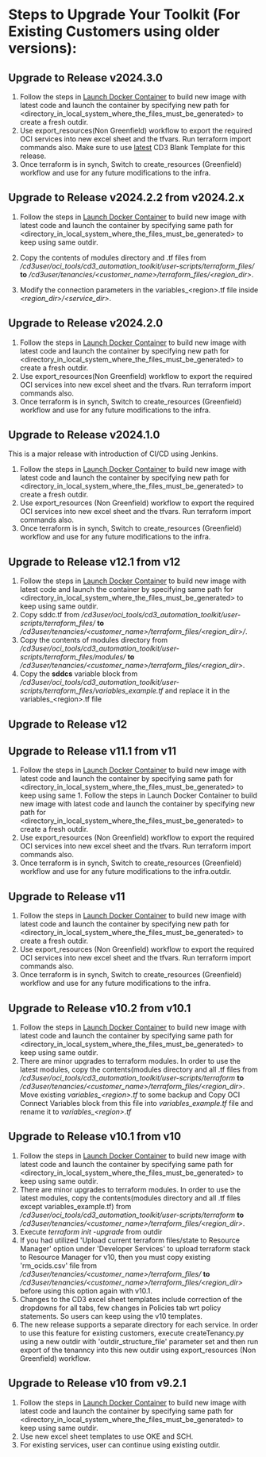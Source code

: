 # Steps to Upgrade Your Toolkit (For Existing Customers using older versions):

## Upgrade to Release v2024.3.0
1. Follow the steps in [Launch Docker Container](launch-container.md) to build new image with latest code and launch the container by specifying new path for <directory_in_local_system_where_the_files_must_be_generated> to create a fresh outdir.
2. Use export_resources(Non Greenfield) workflow to export the required OCI services into new excel sheet and the tfvars. Run terraform import commands also. Make sure to use [latest](https://github.com/oracle-devrel/cd3-automation-toolkit/blob/main/cd3_automation_toolkit/example/CD3-Blank-template.xlsx) CD3 Blank Template for this release.
3. Once terraform is in synch, Switch to create_resources (Greenfield) workflow and use for any future modifications to the infra.


## Upgrade to Release v2024.2.2 from v2024.2.x
1. Follow the steps in [Launch Docker Container](launch-from-local.md) to build new image with latest code and launch the container by specifying same path for <directory_in_local_system_where_the_files_must_be_generated> to keep using same outdir.

2. Copy the contents of modules directory and .tf files from _/cd3user/oci_tools/cd3\_automation\_toolkit/user-scripts/terraform_files/_ <b>to</b> _/cd3user/tenancies/<customer\_name>/terraform\_files/<region_dir\>_.
4. Modify the connection parameters in the variables_<region\>.tf file inside _<region_dir\>/<service_dir\>_.
   

## Upgrade to Release v2024.2.0
1. Follow the steps in [Launch Docker Container](launch-container.md) to build new image with latest code and launch the container by specifying new path for <directory_in_local_system_where_the_files_must_be_generated> to create a fresh outdir.
2. Use export_resources(Non Greenfield) workflow to export the required OCI services into new excel sheet and the tfvars. Run terraform import commands also.
3. Once terraform is in synch, Switch to create_resources (Greenfield) workflow and use for any future modifications to the infra.

## Upgrade to Release v2024.1.0
This is a major release with introduction of CI/CD using Jenkins.

1. Follow the steps in [Launch Docker Container](launch-from-local.md) to build new image with latest code and launch the container by specifying new path for <directory_in_local_system_where_the_files_must_be_generated> to create a fresh outdir.
2. Use export_resources (Non Greenfield) workflow to export the required OCI services into new excel sheet and the tfvars. Run terraform import commands also.
3. Once terraform is in synch, Switch to create_resources (Greenfield) workflow and use for any future modifications to the infra.

## Upgrade to Release v12.1 from v12
1. Follow the steps in [Launch Docker Container](launch-from-local.md) to build new image with latest code and launch the container by specifying same path for <directory_in_local_system_where_the_files_must_be_generated> to keep using same outdir.
2. Copy sddc.tf from _/cd3user/oci_tools/cd3\_automation\_toolkit/user-scripts/terraform_files/_ <b>to</b> _/cd3user/tenancies/<customer\_name>/terraform\_files/<region\_dir>/<ocvs>_.
3. Copy the contents of modules directory from _/cd3user/oci_tools/cd3\_automation\_toolkit/user-scripts/terraform_files/modules/_ <b>to</b> _/cd3user/tenancies/<customer\_name>/terraform\_files/<region\_dir>_.
4. Copy the <b>sddcs</b> variable block from _/cd3user/oci_tools/cd3\_automation\_toolkit/user-scripts/terraform_files/variables_example.tf_ and replace it in the variables_\<region>.tf file
   
## Upgrade to Release v12



## Upgrade to Release v11.1 from v11
1. Follow the steps in [Launch Docker Container](launch-from-local.md) to build new image with latest code and launch the container by specifying same path for <directory_in_local_system_where_the_files_must_be_generated> to keep using same 1. Follow the steps in Launch Docker Container to build new image with latest code and launch the container by specifying new path for <directory_in_local_system_where_the_files_must_be_generated> to create a fresh outdir.
2. Use export_resources (Non Greenfield) workflow to export the required OCI services into new excel sheet and the tfvars. Run terraform import commands also.
3. Once terraform is in synch, Switch to create_resources (Greenfield) workflow and use for any future modifications to the infra.outdir.
   
## Upgrade to Release v11
1. Follow the steps in [Launch Docker Container](launch-from-local.md) to build new image with latest code and launch the container by specifying new path for <directory_in_local_system_where_the_files_must_be_generated> to create a fresh outdir.
2. Use export_resources (Non Greenfield) workflow to export the required OCI services into new excel sheet and the tfvars. Run terraform import commands also.
3. Once terraform is in synch, Switch to create_resources (Greenfield) workflow and use for any future modifications to the infra.

## Upgrade to Release v10.2 from v10.1
1. Follow the steps in [Launch Docker Container](launch-from-local.md) to build new image with latest code and launch the container by specifying same path for <directory_in_local_system_where_the_files_must_be_generated> to keep using same outdir.
2. There are minor upgrades to terraform modules. In order to use the latest modules, copy the contents(modules directory and all .tf files from _/cd3user/oci_tools/cd3\_automation\_toolkit/user-scripts/terraform_ <b>to</b> _/cd3user/tenancies/<customer\_name>/terraform\_files/<region\_dir>_. Move existing _variables\_\<region\>.tf_ to some backup and Copy OCI Connect Variables block from  this file into _variables\_example.tf_ file and rename it to  _variables\_\<region\>.tf_

## Upgrade to Release v10.1 from v10
1. Follow the steps in [Launch Docker Container](launch-from-local.md) to build new image with latest code and launch the container by specifying same path for <directory_in_local_system_where_the_files_must_be_generated> to keep using same outdir.
2. There are minor upgrades to terraform modules. In order to use the latest modules, copy the contents(modules directory and all .tf files except variables_example.tf) from _/cd3user/oci_tools/cd3\_automation\_toolkit/user-scripts/terraform_ <b>to</b> _/cd3user/tenancies/<customer\_name>/terraform\_files/<region\_dir>_.
3. Execute _terraform init -upgrade_ from outdir
4. If you had utilized 'Upload current terraform files/state to Resource Manager' option under 'Developer Services' to upload terraform stack to Resource Manager for v10, then you must copy existing 'rm_ocids.csv' file from _/cd3user/tenancies/<customer\_name>/terraform\_files/_ <b>to</b> _/cd3user/tenancies/<customer\_name>/terraform\_files/<region\_dir>_ before using this option again with v10.1.
5. Changes to the CD3 excel sheet templates include correction of the dropdowns for all tabs, few changes in Policies tab wrt policy statements. So users can keep using the v10 templates.
6. The new release supports a separate directory for each service. In order to use this feature for existing customers, execute createTenancy.py using a new outdir with  'outdir_structure_file' parameter set and then run export of the tenanncy into this new outdir using export_resources (Non Greenfield) workflow.

## Upgrade to Release v10 from v9.2.1
1. Follow the steps in [Launch Docker Container](launch-from-local.md) to build new image with latest code and launch the container by specifying same path for <directory_in_local_system_where_the_files_must_be_generated> to keep using same outdir.
2. Use new excel sheet templates to use OKE and SCH.
3. For existing services, user can continue using existing outdir.

